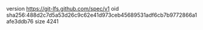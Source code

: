 version https://git-lfs.github.com/spec/v1
oid sha256:488d2c7d5a53d26c9c62e41d973ceb45689531adf6cb7b9772866a1afe3ddb76
size 4241
